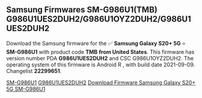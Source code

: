 <h2>Samsung Firmwares SM-G986U1(TMB) G986U1UES2DUH2/G986U1OYZ2DUH2/G986U1UES2DUH2</h2>
Download the Samsung firmware for the ✅ <strong>Samsung Galaxy S20+ 5G </strong> ⭐ <strong>SM-G986U1</strong> with product code <strong>TMB</strong> <strong> from United States</strong>. This firmware has version number PDA <strong>G986U1UES2DUH2</strong> and CSC G986U1OYZ2DUH2. The operating system of this firmware is Android R , with build date 2021-09-09. Changelist <strong>22299651</strong>.


[SM-G986U1](https://samfirm.shop/samsung/model/SM-G986U1)
[G986U1UES2DUH2](https://samfirm.shop/samsung/pda/G986U1UES2DUH2)
[Download Firmware Samsung Galaxy S20+ 5G SM-G986U1](https://samfirm.shop/samsung/firmware/454332)
